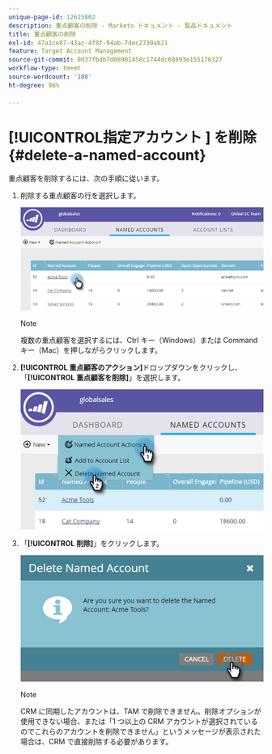 ```yaml
---
unique-page-id: 12615802
description: 重点顧客の削除 - Marketo ドキュメント - 製品ドキュメント
title: 重点顧客の削除
exl-id: 47a1ce87-43ac-4f8f-94ab-7dec2730ab21
feature: Target Account Management
source-git-commit: 0d37fbdb7d08901458c1744dc68893e155176327
workflow-type: tm+mt
source-wordcount: '108'
ht-degree: 96%

---
```


# [!UICONTROL &#x200B; 指定アカウント &#x200B;] を削除 {#delete-a-named-account}

重点顧客を削除するには、次の手順に従います。

1. 削除する重点顧客の行を選択します。

   ![](assets/seven-1.png)

   >[!NOTE]
   >
   >複数の重点顧客を選択するには、Ctrl キー（Windows）または Command キー（Mac）を押しながらクリックします。

1. **[!UICONTROL 重点顧客のアクション]**&#x200B;ドロップダウンをクリックし、「**[!UICONTROL 重点顧客を削除]**」を選択します。

   ![](assets/eight-1.png)

1. 「**[!UICONTROL 削除]**」をクリックします。

   ![](assets/nine-1.png)

   >[!NOTE]
   >
   >CRM に同期したアカウントは、TAM で削除できません。削除オプションが使用できない場合、または「1 つ以上の CRM アカウントが選択されているのでこれらのアカウントを削除できません」というメッセージが表示された場合は、CRM で直接削除する必要があります。
